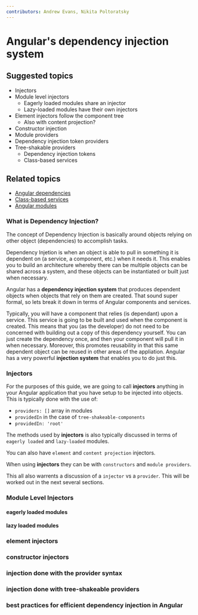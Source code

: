 ```yaml
---
contributors: Andrew Evans, Nikita Poltoratsky
---
```


# Angular's dependency injection system

## Suggested topics

- Injectors
- Module level injectors
  - Eagerly loaded modules share an injector
  - Lazy-loaded modules have their own injectors
- Element injectors follow the component tree
  - Also with content projection?
- Constructor injection
- Module providers
- Dependency injection token providers
- Tree-shakable providers
  - Dependency injection tokens
  - Class-based services

## Related topics

- [Angular dependencies](./angular-dependencies)
- [Class-based services](./class-based-angular-services)
- [Angular modules](./angular-modules)

### What is Dependency Injection?

The concept of Dependency Injection is basically around objects relying on other object (dependencies) to accomplish tasks.

Dependency Injetion is when an object is able to pull in something it is dependent on (a service, a component, etc.) when it needs it. This enables you to build an architecture whereby there can be multiple objects can be shared across a system, and these objects can be instantiated or built just when necessary.

Angular has a **dependency injection system** that produces dependent objects when objects that rely on them are created. That sound super formal, so lets break it down in terms of Angular components and services.

Typically, you will have a component that relies (is dependant) upon a service. This service is going to be built and used when the component is created. This means that you (as the developer) do not need to be concerned with building out a copy of this dependency yourself. You can just create the dependency once, and then your component will pull it in when necessary. Moreover, this promotes reusability in that this same dependent object can be reused in other areas of the appliation. Angular has a very powerful **injection system** that enables you to do just this.

### Injectors

For the purposes of this guide, we are going to call **injectors** anything in your Angular application that you have setup to be injected into objects. This is typically done with the use of:

- `providers: []` array in modules
- `providedIn` in the case of `tree-shakeable-components` <!-- Lars B: Surely, you mean tree-shakable **providers** 😊 However, there are many ways to configure tree-shakable providers -->
- `providedIn: 'root'`

The methods used by **injectors** is also typically discussed in terms of `eagerly loaded` and `lazy-loaded` modules.

You can also have `element` and `content projection` injectors.

When using **injectors** they can be with `constructors` and `module providers`.

This all also warrents a discussion of a `injector` vs a `provider`. This will be worked out in the next several sections.

### Module Level Injectors

#### eagerly loaded modules

#### lazy loaded modules

### element injectors

### constructor injectors

### injection done with the provider syntax

### injection done with tree-shakeable providers

### best practices for efficient dependency injection in Angular
